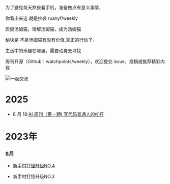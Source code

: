 

 为了避免每天熬夜看手机，准备做点有意义事情，
 
 你看出来这 就是抄袭 ruanyf/weekly

质疑汤姆猫，理解汤姆猫，成为汤姆猫

秘诀是 不是汤姆猫有没有价值,真正的行动了。

生活中的乐趣在哪里，需要动身去寻找

周刊开源（Github：watchpoints/weekly），欢迎提交 issue，投稿或推荐精彩内容


![一起交流](https://s2.loli.net/2025/08/18/dK2SVFlCATWoiGN.jpg)
# 2025


- 8 月 18:[AI 周刊（第一期) 写代码普通人的杠杆](./docs/2025/wmyskxz/weekly)



# 2023年

### 8月

- [新手村打怪升级NO.4](doc/2023/新手村打怪升级NO.4+37006529-6dd0-458b-b7e3-b211792930a9.md)

- 新手村打怪升级NO.3







